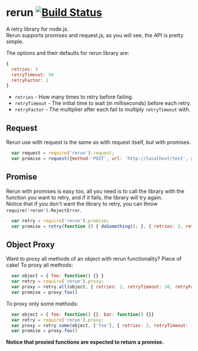 rerun [![Build Status](https://travis-ci.org/bigpandaio/rerun.svg?branch=develop)](https://travis-ci.org/bigpandaio/rerun)
=====

A retry library for node.js.<br/>
Rerun supports promises and request.js, as you will see, the API is pretty simple.

The options and their defaults for rerun library are:
```javascript
{
  retries: 3
  retryTimeout: 50
  retryFactor: 1
}
```

* `retries` - How many times to retry before failing.
* `retryTimeout` - The initial time to wait (in milliseconds) before each retry.
* `retryFactor` - The multiplier after each fail to multiply `retryTimeout` with.

Request
-------
Rerun use with request is the same as with request itself, but with promises.
```javascript
  var request = require('rerun').request;
  var promise = request({method:'POST', url: 'http://localhost/test', retries: 2, retryTimeout: 10, retryFactor: 2});
```

Promise
-------
Rerun with promises is easy too, all you need is to call the library with the function you want to retry, and if it fails, the library will try again.<br/>
Notice that if you don't want the library to retry, you can throw `require('rerun').RejectError`.
```javascript
  var retry = require('rerun').promise;
  var promise = retry(function () { doSomething(); }, { retries: 2, retryTimeout: 10, retryFactor: 2 });
```

Object Proxy
------------
Want to proxy all methods of an object with rerun functionality? Piece of cake! To proxy all methods:
```javascript
  var object = { foo: function() {} }
  var retry = require('rerun').proxy;
  var proxy = retry.all(object, { retries: 2, retryTimeout: 10, retryFactor: 2 })
  var promise = proxy.foo()
```
To proxy only some methods:
```javascript
  var object = { foo: function() {}, bar: function() {}}
  var retry = require('rerun').proxy;
  var proxy = retry.some(object, ['foo'], { retries: 2, retryTimeout: 10, retryFactor: 2 })
  var promise = proxy.foo()
```
__Notice that proxied functions are expected to return a promise.__

